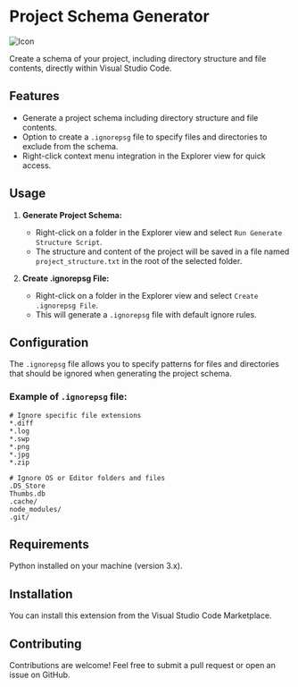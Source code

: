 # Project Schema Generator

![Icon](https://raw.githubusercontent.com/dariuszwit/project-schema-generator/main/icon.png)

Create a schema of your project, including directory structure and file contents, directly within Visual Studio Code.

## Features

- Generate a project schema including directory structure and file contents.
- Option to create a `.ignorepsg` file to specify files and directories to exclude from the schema.
- Right-click context menu integration in the Explorer view for quick access.

## Usage

1. **Generate Project Schema:**
   - Right-click on a folder in the Explorer view and select `Run Generate Structure Script`.
   - The structure and content of the project will be saved in a file named `project_structure.txt` in the root of the selected folder.

2. **Create .ignorepsg File:**
   - Right-click on a folder in the Explorer view and select `Create .ignorepsg File`.
   - This will generate a `.ignorepsg` file with default ignore rules.

## Configuration

The `.ignorepsg` file allows you to specify patterns for files and directories that should be ignored when generating the project schema.

### Example of `.ignorepsg` file:

```plaintext
# Ignore specific file extensions
*.diff
*.log
*.swp
*.png
*.jpg
*.zip

# Ignore OS or Editor folders and files
.DS_Store
Thumbs.db
.cache/
node_modules/
.git/
```

## Requirements
Python installed on your machine (version 3.x).

## Installation
You can install this extension from the Visual Studio Code Marketplace.

## Contributing
Contributions are welcome! Feel free to submit a pull request or open an issue on GitHub.